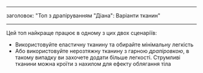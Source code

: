 - - -
заголовок: "Топ з драпіруванням "Діана": Варіанти тканин"
- - -

Цей топ найкраще працює в одному з цих двох сценаріїв:

- Використовуйте еластичну тканину та обирайте мінімальну легкість
- Або використовуйте нерозтяжну тканину з гарною _драпіровкою_, в такому випадку ви захочете додати більше легкості. Струмливі тканини можна кроїти з нахилом для ефекту облягання тіла

